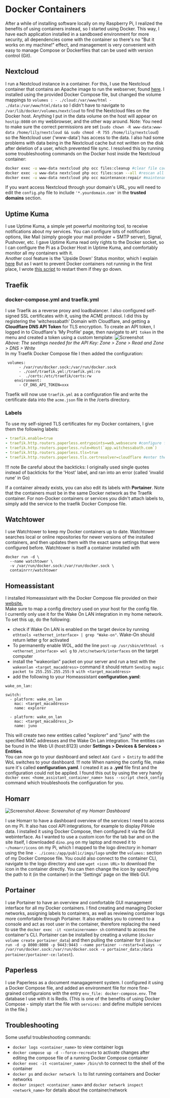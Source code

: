 # Docker Containers

After a while of installing software locally on my Raspberry Pi, I realized the benefits of using containers instead, so I started using Docker.
This way, I have each application installed in a sandboxed environment for more security, all dependencies come with the container so there's no "But it works on my machine!" effect, and management is very convenient with easy to manage Compose or Dockerfiles that can be used with version control (Git).


## Nextcloud
I run a Nextcloud instance in a container.
For this, I use the Nextcloud container that contains an Apache image to run the webserver, found <a href="https://github.com/nextcloud/docker" target="_blank">here</a>.
I installed using the provided Docker Compose file, but changed the volume mappings to `volumes : - ./cloud:/var/www/html - ./data:/var/www/html/data` so I didn't have to navigate to `/var/lib/docker/volumes/nextcloud` to find the Nextcloud files on the Docker host.
Anything I put in the data volume on the host will appear on `hostip:8080` on my webbrowser, and the other way around.
Note: You need to make sure the correct permissions are set (`sudo chown -R www-data:www-data /home/lily/nextcloud && sudo chmod -R 755 /home/lily/nextcloud`) so the Nextcloud user ('www-data') has access to the data.
I also had some problems with data being in the Nextcloud cache but not written on the disk after deletion of a user, which prevented file sync.
I resolved this by running some troubleshooting commands on the Docker host inside the Nextcloud container:
```bash
docker exec -u www-data nextcloud php occ files:cleanup #clear file cache in the Docker container
docker exec -u www-data nextcloud php occ files:scan --all #rescan all files
docker exec -u www-data nextcloud php occ maintenance:repair #maintenance repairs, eg. to fix database inconsistencies, adjust file paths, and address other issues that may arise in a Nextcloud installation
```
If you want access Nextcloud through your domain's URL, you will need to edit the `config.php` file to include `'*.yourdomain.com'` in the **trusted domains** section.

## Uptime Kuma
I use Uptime Kuma, a simple yet powerful monitoring tool, to receive notifications about my services.
You can configure lots of notification options, like Mail (simply google your mail provider + SMTP server), Signal, Pushover, etc.
I gave Uptime Kuma read only rights to the Docker socket, so I can configure the Pi as a Docker Host in Uptime Kuma, and comfortably monitor all my containers
with it. <br />
Another cool feature is the 'Upside Down' Status monitor, which I explain [here](scripts.md#uptime-kuma)
But as I want to prevent Docker containers not running in the first place, I wrote [this script](automation.md#keep-docker-compose-containers-running) to restart them if they go down.

## Traefik

### docker-compose.yml and traefik.yml
I use Traefik as a reverse proxy and loadbalancer.
I also configured self-signed SSL certificates with it, using the ACME protocol.
I did this by registering the 'witchessabath' Domain with Cloudflare, and getting a **Cloudflare DNS API Token** for TLS encryption.
To create an API token, I logged in to Cloudflare's 'My Profile' page, then navigate to `API token` in the menu and created a token using a custom template:
![Screenshot](img/CF.png)<br />
*Above: The seetings needed for the API Key: Zone > Zone > Read and Zone > DNS > Write* <br />
In my Traefik Docker Compose file I then added the configuration:
```
 volumes:
      - /var/run/docker.sock:/var/run/docker.sock
      - ./conf/traefik.yml:/traefik.yml:ro
      -  ./certs:/etc/traefik/certs:rw
    environment:
      - CF_DNS_API_TOKEN=xxx
```
Traefik will now use `traefik.yml` as a configuration file and write the certificate data into the `acme.json` file in the /certs directory.

### Labels
To use my self-signed TLS certificates for my Docker containers, I give them the following labels:
```yml
- traefik.enable=true
- traefik.http.routers.paperless.entrypoints=web,websecure #configure for HTTP or HTTPS traffic/HTTPS redirection
- traefik.http.routers.paperless.rule=Host(`app.witchessabath.com`)
- traefik.http.routers.paperless.tls=true
- traefik.http.routers.paperless.tls.certresolver=cloudflare #enter the name of the certificate resolver configured in traefik.yml
```
!!! note
    Be careful about the backticks: I originally used single quotes instead of backticks for the 'Host' label, and ran into an error (called 'invalid rune' in Go)

If a container already exists, you can also edit its labels with **Portainer**.
Note that the containers must be in the same Docker network as the Traefik container.
For non-Docker containers or services you didn't attach labels to, simply add the service to the traefik Docker Compose file.



## Watchtower
I use Watchtower to keep my Docker containers up to date.
Watchtower searches local or online repositories for newer versions of the installed containers, and then updates them with the exact same settings that were configured before.
Watchtower is itself a container installed with 
```
docker run -d \
  --name watchtower \
  -v /var/run/docker.sock:/var/run/docker.sock \
  containrrr/watchtower
```
## Homeassistant
I installed Homeassistant with the Docker Compose file provided on their <a href="https://www.home-assistant.io/installation/alternative/" target="_blank">website.</a><br/>
Make sure to map a config directory used on your host for the config file.<br/>
I currently only use it for the Wake On LAN integration in my home network.
To set this up, do the following:

- check if Wake On LAN is enabled on the target device by running `ethtools <ethernet_interface> | grep "Wake-on"`. Wake-On should return letter g for activated
- To permanently enable WOL, add the line `post-up /usr/sbin/ethtool -s <ethernet_interface> wol g` to `/etc/network/interfaces` on the target computer
- install the "wakeonlan" packet on your server and run a test with the `wakeonlan <target_macaddress>` command
    it should return `Sending magic packet to 255.255.255.255:9 with <target_macaddress>`
- add the following to your Homeassistant **configuration.yaml**:
```
wake_on_lan:

switch:
  - platform: wake_on_lan
    mac: <target_macaddress>
    name: explorer
  
  - platform: wake_on_lan
    mac: <target_macaddress_2>
    name: juno
```
This will create two new entities called "explorer" and "juno" with the specified MAC addresses and the Wake On Lan integration.
The entities can be found in the Web UI (host:8123) under **Settings > Devices & Services > Entities**. <br/>
You can now go to your dashboard and select `Add Card > Entity` to add the WoL switches to your dashboard.
!!! note
    When naming the config file, make sure it's called **configuration.yaml**. I created it as a **.yml** file first and the configuration could not be applied.
    I found this out by using the very handy `docker exec <home_assistant_container_name> hass --script check_config` command which troubleshoots the configuration for you.
## Homarr
![Screenshot](img/dashboard.png)
*Above: Screenshot of my Homarr Dashboard*

I use Homarr to have a dashboard overview of the services I need to access on my Pi.
It also has cool API integrations, for example to display PiHole data.
I installed it using Docker Compose, then configured it via the GUI webinterface.
As I wanted to use a custom icon for the tab bar and on the site itself, I downloaded `dino.png` on my laptop and moved it to `~/homarr/icons` on my Pi, which I mapped to the logo directory in homarr using the line `- ./icons:/app/public/imgs/logo` under the `volumes:` section of my Docker Compose file.
You could also connect to the container CLI, navigate to the logo directory and use `wget <icon URL>` to download the icon in the container directly.
You can then change the icon by specifying the path to it (in the container) in the 'Settings' page on the Web GUI.

## Portainer
I use Portainer to have an overview and comfortable GUI management interface for all my Docker containers.
I find creating and managing Docker networks, assigning labels to containers, as well as reviewing container logs more comfortable through Portainer.
It also enables you to connect to a console and act as root user in the container, therefore replacing the need to use the `docker exec -it <containername> sh` command to access the container's CLI.
Portainer can be installed by creating a volume (`docker volume create portainer_data`) and then pulling the container for it (`docker run -d -p 8000:8000 -p 9443:9443 --name portainer --restart=always -v /var/run/docker.sock:/var/run/docker.sock -v portainer_data:/data portainer/portainer-ce:latest`).

## Paperless
I use Paperless as a document managagement system.
I configured it using a Docker Compose file, and added an environment file for more fine-grained configuraions with the entry `env_file: docker-compose.env`.
The database I use with it is Redis. (This is one of the benefits of using Docker Compose - simply start the file with `services:` and define multiple services in the file.)

## Troubleshooting
Some useful troubleshooting commands:

- `docker logs <container_name>` to view container logs
- `docker compose up -d --force-recreate` to activate changes after editing the compose file of a running Docker Compose container
- `docker exec -it <container_name> /bin/sh` to connect to the shell of the container
- `docker ps` and `docker network ls` to list running containers and Docker networks
- `docker inspect <container_name>` and `docker network inspect <network_name>` for details about the container/network